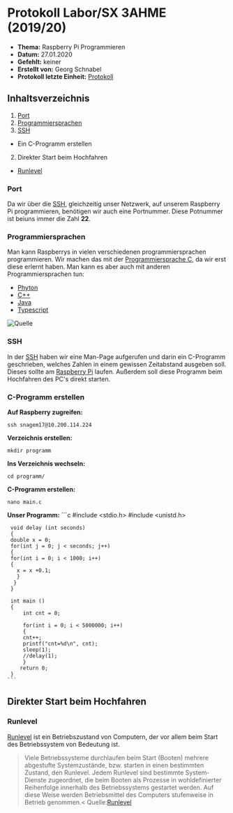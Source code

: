 # Protokoll Labor/SX 3AHME (2019/20)

* **Thema:** Raspberry Pi Programmieren
* **Datum:** 27.01.2020
* **Gefehlt:** keiner
* **Erstellt von:** Georg Schnabel
* **Protokoll letzte Einheit:** [Protokoll](protokoll_2020-01-20_snagem17.md)

## Inhaltsverzeichnis
1. [Port](https://de.wikipedia.org/wiki/Port_%28Protokoll%29)
2. [Programmiersprachen](https://de.wikipedia.org/wiki/Liste_von_Programmiersprachen)
1. [SSH](https://de.wikipedia.org/wiki/Secure_Shell)
* Ein C-Programm erstellen
2. Direkter Start beim Hochfahren
* [Runlevel](https://de.wikipedia.org/wiki/Runlevel)

### Port
Da wir über die [SSH](https://de.wikipedia.org/wiki/Secure_Shell), gleichzeitig unser Netzwerk, auf unserem Raspberry Pi programmieren, benötigen wir auch eine Portnummer. Diese Potnummer ist beiuns immer die Zahl **22**.

### Programmiersprachen
Man kann Raspberrys in vielen verschiedenen programmiersprachen programmieren. Wir machen das mit der [Programmiersprache C](https://de.wikipedia.org/wiki/C_(Programmiersprache)), da wir erst diese erlernt haben. Man kann es aber auch mit anderen Programmiersprachen tun:
* [Phyton](https://de.wikipedia.org/wiki/Python_%28Programmiersprache%29)
* [C++](https://de.wikipedia.org/wiki/C%2B%2B)
* [Java](https://www.programmierenlernen24.de/java-programmieren-lernen/)
* [Typescript](https://jaxenter.de/typescript-lernen-praxis-63696)

![Quelle](http://sogrady-media.redmonk.com/sogrady/files/2018/03/lang.rank_.118-1024x726.png)
### SSH
In der [SSH](https://de.wikipedia.org/wiki/Secure_Shell) haben wir eine Man-Page aufgerufen und darin ein C-Programm geschrieben, welches Zahlen in einem gewissen Zeitabstand ausgeben soll. Dieses sollte am [Raspberry Pi](https://de.wikipedia.org/wiki/Raspberry_Pi) laufen. Außerdem soll diese Programm beim Hochfahren des PC's direkt starten.

### C-Programm erstellen

**Auf Raspberry zugreifen:** 
```
ssh snagem17@10.200.114.224
```

**Verzeichnis erstellen:**
```
mkdir programm
```
**Ins Verzeichnis wechseln:**
```
cd programm/
```
**C-Programm erstellen:**
```
nano main.c
```

**Unser Programm:**
     ```c
     #include <stdio.h>
     #include <unistd.h>
     
     void delay (int seconds) 
     {
     double x = 0;
     for(int j = 0; j < seconds; j++)
     {
     for(int i = 0; i < 1000; i++)
     {
       x = x +0.1;
       }
      }
     }
     
     int main () 
     {
         int cnt = 0;
         
         for(int i = 0; i < 5000000; i++)
         {
         cnt++;
         printf("cnt=%d\n", cnt);
         sleep(1);
         //delay(1);
         }
        return 0;
     }  
    ``` 
## Direkter Start beim Hochfahren
### Runlevel

[Runlevel](https://de.wikipedia.org/wiki/Runlevel) ist ein Betriebszustand von Computern, der vor allem beim Start des Betriebssystem von Bedeutung ist. 
>Viele Betriebssysteme durchlaufen beim Start (Booten) mehrere abgestufte Systemzustände, bzw. starten in einen bestimmten Zustand, den Runlevel. Jedem Runlevel sind bestimmte System-Dienste zugeordnet, die beim Booten als Prozesse in wohldefinierter Reihenfolge innerhalb des Betriebssystems gestartet werden. Auf diese Weise werden Betriebsmittel des Computers stufenweise in Betrieb genommen.<
Quelle:[Runlevel](https://de.wikipedia.org/wiki/Runlevel)
